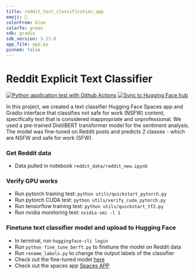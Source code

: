 ```yaml
---
title: reddit_text_classification_app 
emoji: 🐠
colorFrom: blue
colorTo: green
sdk: gradio
sdk_version: 3.13.0
app_file: app.py
pinned: false
---
```



# Reddit Explicit Text Classifier

[![Python application test with Github Actions](https://github.com/YZhu0225/reddit_text_classification/actions/workflows/main.yml/badge.svg)](https://github.com/YZhu0225/reddit_text_classification/actions/workflows/main.yml) [![Sync to Hugging Face hub](https://github.com/YZhu0225/reddit_text_classification/actions/workflows/sync_to_hugging_face_hub.yml/badge.svg)](https://github.com/YZhu0225/reddit_text_classification/actions/workflows/sync_to_hugging_face_hub.yml)

In this project, we created a text classifier Hugging Face Spaces app and Gradio interface that classifies not safe for work (NSFW) content, specifically text that is considered inappropriate and unprofessional. We used a pre-trained DistilBERT transformer model for the sentiment analysis. The model was fine-tuned on Reddit posts and predicts 2 classes - which are NSFW and safe for work (SFW).

### Get Reddit data
* Data pulled in notebook `reddit_data/reddit_new.ipynb`
### Verify GPU works
* Run pytorch training test: `python utils/quickstart_pytorch.py`
* Run pytorch CUDA test: `python utils/verify_cuda_pytorch.py`
* Run tensorflow training test: `python utils/quickstart_tf2.py`
* Run nvidia monitoring test: `nvidia-smi -l 1`

### Finetune text classifier model and upload to Hugging Face 
* In terminal, run `huggingface-cli login`
* Run `python fine_tune_berft.py` to finetune the model on Reddit data 
* Run `rename_labels.py` to change the output labels of the classifier
* Check out the fine-tuned model [here](https://huggingface.co/michellejieli/inappropriate_text_classifier) 
* Check out the spaces app [Spaces APP](https://huggingface.co/spaces/yjzhu0225/reddit_text_classification_app)


